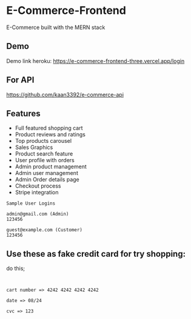 # E-Commerce-Frontend

E-Commerce built with the MERN stack

## Demo

Demo link heroku: https://e-commerce-frontend-three.vercel.app/login

## For API

https://github.com/kaan3392/e-commerce-api


## Features

- Full featured shopping cart
- Product reviews and ratings
- Top products carousel
- Sales Graphics
- Product search feature
- User profile with orders
- Admin product management
- Admin user management
- Admin Order details page
- Checkout process 
- Stripe integration

```
Sample User Logins

admin@gmail.com (Admin)
123456

guest@example.com (Customer)
123456

```


## Use these as fake credit card for try shopping:

do this;

```


cart number => 4242 4242 4242 4242

date => 08/24

cvc => 123

```

